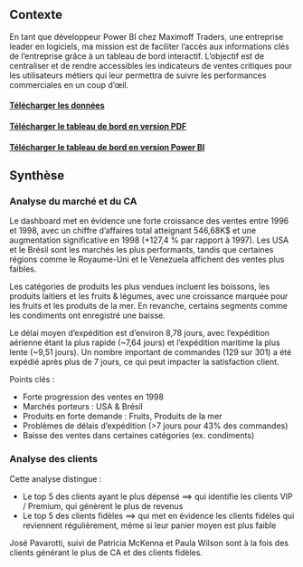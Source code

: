 ## Contexte 
En tant que développeur Power BI chez Maximoff Traders, une entreprise leader en logiciels, ma mission est de faciliter l’accès aux informations clés de l’entreprise grâce à un tableau de bord interactif. L’objectif est de centraliser et de rendre accessibles les indicateurs de ventes critiques pour les utilisateurs métiers qui leur permettra de suivre les performances commerciales en un coup d’œil. 

#### [Télécharger les données](https://github.com/Hines98/Rapport_ventes_PBI/tree/main/Donn%C3%A9es)
#### [Télécharger le tableau de bord en version PDF](https://github.com/Hines98/Rapport_ventes_PBI/blob/main/Dashboard.pdf)
#### [Télécharger le tableau de bord en version Power BI](https://github.com/Hines98/Rapport_ventes_PBI/blob/main/Dashboard.pbix)

## Synthèse

### Analyse du marché et du CA
Le dashboard met en évidence une forte croissance des ventes entre 1996 et 1998, avec un chiffre d’affaires total atteignant 546,68K$ et une augmentation significative en 1998 (+127,4 % par rapport à 1997). Les USA et le Brésil sont les marchés les plus performants, tandis que certaines régions comme le Royaume-Uni et le Venezuela affichent des ventes plus faibles.

Les catégories de produits les plus vendues incluent les boissons, les produits laitiers et les fruits & légumes, avec une croissance marquée pour les fruits et les produits de la mer. En revanche, certains segments comme les condiments ont enregistré une baisse.

Le délai moyen d’expédition est d’environ 8,78 jours, avec l’expédition aérienne étant la plus rapide (~7,64 jours) et l’expédition maritime la plus lente (~9,51 jours). Un nombre important de commandes (129 sur 301) a été expédié après plus de 7 jours, ce qui peut impacter la satisfaction client.

Points clés :
- Forte progression des ventes en 1998
- Marchés porteurs : USA & Brésil
- Produits en forte demande : Fruits, Produits de la mer
- Problèmes de délais d’expédition (>7 jours pour 43% des commandes)
- Baisse des ventes dans certaines catégories (ex. condiments)

### Analyse des clients
Cette analyse distingue :
- Le top 5 des clients ayant le plus dépensé ==> qui identifie les clients VIP / Premium, qui génèrent le plus de revenus
- Le top 5 des clients fidèles ==> qui met en évidence les clients fidèles qui reviennent régulièrement, même si leur panier moyen est plus faible

José Pavarotti, suivi de Patricia McKenna et Paula Wilson sont à la fois des clients générant le plus de CA et des clients fidèles.
